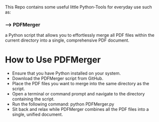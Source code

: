 This Repo contains some useful little Python-Tools for everyday use such as:

### --> PDFMerger 

a Python script that allows you to effortlessly merge all PDF files within the current directory into a single, comprehensive PDF document.

# How to Use PDFMerger

- Ensure that you have Python installed on your system.
- Download the PDFMerger script from GitHub.
- Place the PDF files you want to merge into the same directory as the script.
- Open a terminal or command prompt and navigate to the directory containing the script.
- Run the following command: python PDFMerger.py
- Sit back and relax while PDFMerger combines all the PDF files into a single, unified document.

